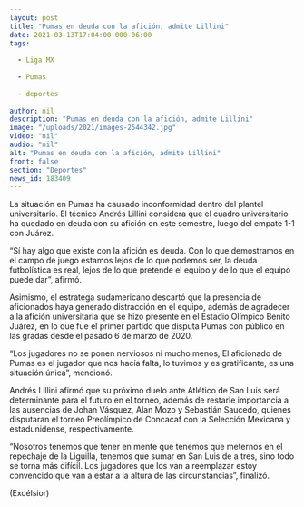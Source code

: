 ```yaml
---
layout: post
title: "Pumas en deuda con la afición, admite Lillini"
date: 2021-03-13T17:04:00.000-06:00
tags:
  
  - Liga MX
  
  - Pumas
  
  - deportes
  
author: nil
description: "Pumas en deuda con la afición, admite Lillini"
image: "/uploads/2021/images-2544342.jpg"
video: "nil"
audio: "nil"
alt: "Pumas en deuda con la afición, admite Lillini"
front: false
section: "Deportes"
news_id: 183409
---
```


La situación en Pumas ha causado inconformidad dentro del plantel universitario. El técnico Andrés Lillini considera que el cuadro universitario ha quedado en deuda con su afición en este semestre, luego del empate 1-1 con Juárez.

“Sí hay algo que existe con la afición es deuda. Con lo que demostramos en el campo de juego estamos lejos de lo que podemos ser, la deuda futbolística es real, lejos de lo que pretende el equipo y de lo que el equipo puede dar”, afirmó. 

Asimismo, el estratega sudamericano descartó que la presencia de aficionados haya generado distracción en el equipo, además de agradecer a la afición universitaria que se hizo presente en el Estadio Olímpico Benito Juárez, en lo que fue el primer partido que disputa Pumas con público en las gradas desde el pasado 6 de marzo de 2020. 

“Los jugadores no se ponen nerviosos ni mucho menos, El aficionado de Pumas es el jugador que nos hacía falta, lo tuvimos y es gratificante, es una situación única”, mencionó.

Andrés Lillini afirmó que su próximo duelo ante Atlético de San Luis será determinante para el futuro en el torneo, además de restarle importancia a las ausencias de Johan Vásquez, Alan Mozo y Sebastián Saucedo, quienes disputaran el torneo Preolímpico de Concacaf con la Selección Mexicana y estadunidense, respectivamente.

“Nosotros tenemos que tener en mente que tenemos que meternos en el repechaje de la Liguilla, tenemos que sumar en San Luis de a tres, sino todo se torna más difícil. Los jugadores que los van a reemplazar estoy convencido que van a estar a la altura de las circunstancias”, finalizó.

(Excélsior)